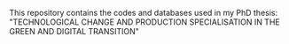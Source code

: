 This repository contains the codes and databases used in my PhD thesis: "TECHNOLOGICAL CHANGE AND PRODUCTION SPECIALISATION IN THE GREEN AND DIGITAL TRANSITION"
